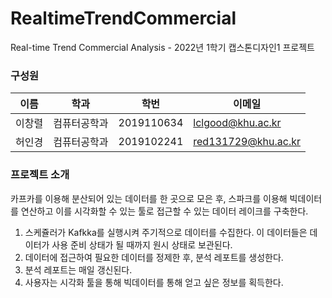 # RealtimeTrendCommercial
Real-time Trend Commercial Analysis - 2022년 1학기 캡스톤디자인1 프로젝트

### 구성원

이름 | 학과 |  학번  | 이메일
------------ | -------------  | ------------- | -------------  
이창렬 | 컴퓨터공학과 | 2019110634 | lclgood@khu.ac.kr
허인경 | 컴퓨터공학과 | 2019102241 |  red131729@khu.ac.kr

### 프로젝트 소개

카프카를 이용해 분산되어 있는 데이터를 한 곳으로 모은 후, 스파크를 이용해 빅데이터를 연산하고 이를 시각화할 수 있는 툴로 접근할 수 있는 데이터 레이크를 구축한다.

1. 스케쥴러가 Kafkka를 실행시켜 주기적으로 데이터를 수집한다. 이 데이터들은  데이터가 사용 준비 상태가 될 때까지 원시 상태로 보관된다.
2. 데이터에 접근하여 필요한 데이터를 정제한 후, 분석 레포트를 생성한다.
3. 분석 레포트는 매일 갱신된다.
4. 사용자는 시각화 툴을 통해 빅데이터를 통해 얻고 싶은 정보를 획득한다.


